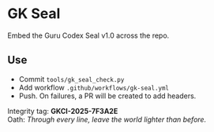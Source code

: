 # GK Seal

Embed the Guru Codex Seal v1.0 across the repo.

## Use
- Commit `tools/gk_seal_check.py`
- Add workflow `.github/workflows/gk-seal.yml`
- Push. On failures, a PR will be created to add headers.

Integrity tag: **GKCI-2025-7F3A2E**  
Oath: *Through every line, leave the world lighter than before.*
